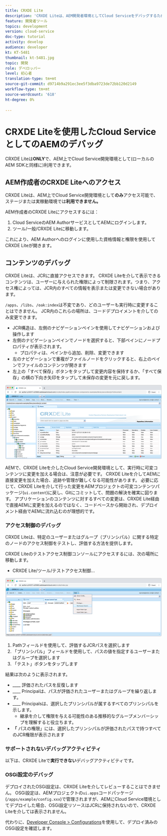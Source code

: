 ```yaml
---
title: CRXDE Lite
description: 'CRXDE Liteは、AEM開発者環境としてCloud Serviceをデバッグするための、従来の強力なツールです。 CRXDE Liteは、すべてのリソースとプロパティの検査、JCRの可変部分の操作、権限の調査からデバッグを支援する一連の機能を提供します。 '
feature: 開発者ツール
topics: development
version: cloud-service
doc-type: tutorial
activity: develop
audience: developer
kt: KT-5481
thumbnail: kt-5481.jpg
topic: 開発
role: デベロッパー
level: 初心者
translation-type: tm+mt
source-git-commit: d9714b9a291ec3ee5f3dba9723de72bb120d2149
workflow-type: tm+mt
source-wordcount: '618'
ht-degree: 0%

---
```



# CRXDE Liteを使用したCloud ServiceとしてのAEMのデバッグ

CRXDE Liteは&#x200B;__ONLY__&#x200B;で、AEM上でCloud Service開発環境として(ローカルのAEM SDKと同様に)利用できます。

## AEM作成者のCRXDE Liteへのアクセス

CRXDE Liteは、AEM上でCloud Service開発環境として&#x200B;__のみ__&#x200B;アクセス可能で、ステージまたは実稼動環境では&#x200B;__利用できません。__

AEM作成者のCRXDE Liteにアクセスするには：

1. Cloud ServiceのAEM AuthorサービスとしてAEMにログインします。
1. ツール/一般/CRXDE Liteに移動します。

これにより、AEM Authorへのログインに使用した資格情報と権限を使用してCRXDE Liteが開きます。

## コンテンツのデバッグ

CRXDE Liteは、JCRに直接アクセスできます。 CRXDE Liteを介して表示できるコンテンツは、ユーザーに与えられた権限によって制限されます。つまり、アクセス権によっては、JCR内のすべての情報を表示または変更できない場合があります。

`/apps`、`/libs`、`/oak:index`は不変であり、どのユーザーも実行時に変更することはできません。 JCR内のこれらの場所は、コードデプロイメントを介してのみ変更できます。

+ JCR構造は、左側のナビゲーションペインを使用してナビゲーションおよび操作します
+ 左側のナビゲーションペインでノードを選択すると、下部ペインにノードプロパティが表示されます。
   + プロパティは、ペインから追加、削除、変更できます
+ 左のナビゲーションで重複がファイルノードをクリックすると、右上のペインでファイルのコンテンツが開きます
+ 左上の「すべて保存」ボタンをタップして変更内容を保持するか、「すべて保存」の横の下向き矢印をタップして未保存の変更を元に戻します。

![CRXDE Lite — コンテンツのデバッグ](./assets/crxde-lite/debugging-content.png)

AEMで、CRXDE Liteを介したCloud Service開発環境として、実行時に可変コンテンツに変更を加える場合は、注意が必要です。
CRXDE Liteを介してAEMに直接変更を加えた場合、追跡や管理が難しくなる可能性があります。 必要に応じて、CRXDE Liteを介して行った変更をAEMプロジェクトの可変コンテンツパッケージ(`ui.content`)に戻し、Gitにコミットして、問題の解決を確実に図ります。 アプリケーションのコンテンツに対するすべての変更は、CRXDE Lite経由で直接AEMに変更を加えるのではなく、コードベースから開始され、デプロイメント経由でAEMに流れ込むのが理想的です。

### アクセス制御のデバッグ

CRXDE Liteは、特定のユーザーまたはグループ（プリンシパル）に関する特定のノードのアクセス制御をテストし、評価する方法を提供します。

CRXDE Liteのテストアクセス制御コンソールにアクセスするには、次の場所に移動します。

+ CRXDE Lite/ツール/テストアクセス制御...

![CRXDE Lite — テストアクセス制御](./assets/crxde-lite/permissions__test-access-control.png)

1. Pathフィールドを使用して、評価するJCRパスを選択します
1. 「プリンシパル」フィールドを使用して、パスの値を指定するユーザーまたはグループを選択します
1. 「テスト」ボタンをタップします

結果は次のように表示されます。

+ ____ 評価されたパスを反復します
+ ____ Principalは、パスが評価されたユーザーまたはグループを繰り返します。
+ ____ Principalsは、選択したプリンシパルが属するすべてのプリンシパルを示します。
   + 継承を介して権限を与える可能性のある推移的なグループメンバーシップを理解すると役立ちます。
+ __「__ パスの権限」には、選択したプリンシパルが評価されたパスで持つすべてのJCR権限が表示されます

### サポートされないデバッグアクティビティ

以下は、CRXDE Liteで&#x200B;__実行できない__&#x200B;デバッグアクティビティです。

### OSGi設定のデバッグ

デプロイされたOSGi設定は、CRXDE Liteを介してレビューすることはできません。 OSGi設定は、AEMプロジェクトの`ui.apps`コードパッケージ(`/apps/example/config.xxx`)で管理されますが、AEMにCloud Service環境としてデプロイした場合、OSGi設定リソースはJCRに保持されないので、CRXDE Liteを介しては表示されません。

代わりに、[Developer Console > Configurations](./developer-console.md#configurations)を使用して、デプロイ済みのOSGi設定を確認します。
